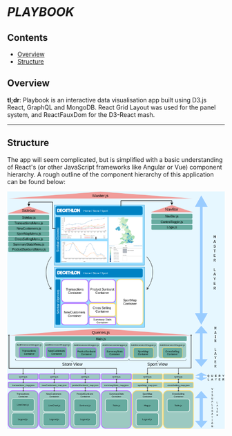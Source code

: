 
# **_PLAYBOOK_**<!-- omit in toc -->

## Contents<!-- omit in toc -->
- [Overview](#Overview)
- [Structure](#Structure)


## Overview

**tl;dr**:
Playbook is an interactive data visualisation app built using D3.js React, GraphQL and MongoDB. React Grid Layout was used for the panel system, and ReactFauxDom for the D3-React mash.

---

## Structure

The app will seem complicated, but is simplified with a basic understanding of React's (or other JavaScript frameworks like Angular or Vue) component hierarchy. A rough outline of the component hierarchy of this application can be found below:

![Playbook Structure Diagram](Playbook-structure.png)

